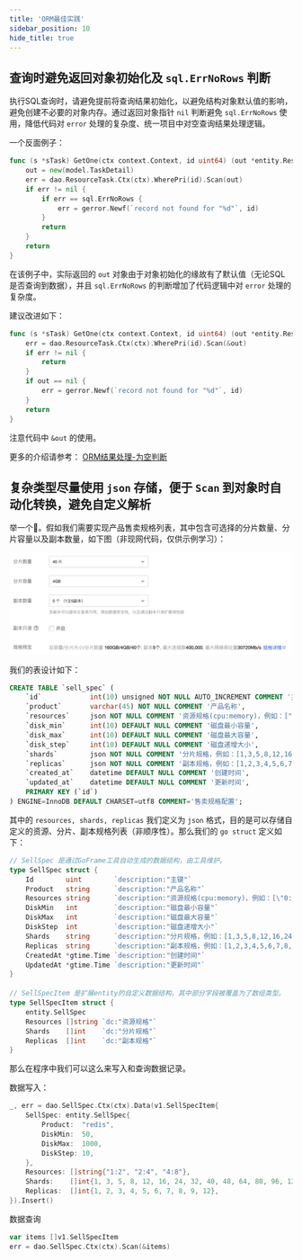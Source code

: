 ```yaml
---
title: 'ORM最佳实践'
sidebar_position: 10
hide_title: true
---
```


## 查询时避免返回对象初始化及 `sql.ErrNoRows` 判断

执行SQL查询时，请避免提前将查询结果初始化，以避免结构对象默认值的影响，避免创建不必要的对象内存。通过返回对象指针 `nil` 判断避免 `sql.ErrNoRows` 使用，降低代码对 `error` 处理的复杂度、统一项目中对空查询结果处理逻辑。

一个反面例子：

```go
func (s *sTask) GetOne(ctx context.Context, id uint64) (out *entity.ResourceTask, err error) {
    out = new(model.TaskDetail)
    err = dao.ResourceTask.Ctx(ctx).WherePri(id).Scan(out)
    if err != nil {
        if err == sql.ErrNoRows {
            err = gerror.Newf(`record not found for "%d"`, id)
        }
        return
    }
    return
}
```

在该例子中，实际返回的 `out` 对象由于对象初始化的缘故有了默认值（无论SQL是否查询到数据），并且 `sql.ErrNoRows` 的判断增加了代码逻辑中对 `error` 处理的复杂度。

建议改进如下：

```go
func (s *sTask) GetOne(ctx context.Context, id uint64) (out *entity.ResourceTask, err error) {
    err = dao.ResourceTask.Ctx(ctx).WherePri(id).Scan(&out)
    if err != nil {
        return
    }
    if out == nil {
        err = gerror.Newf(`record not found for "%d"`, id)
    }
    return
}
```

注意代码中 `&out` 的使用。

更多的介绍请参考： [ORM结果处理-为空判断](4-ORM结果处理/1-ORM结果处理-为空判断.md)

## 复杂类型尽量使用 `json` 存储，便于 `Scan` 到对象时自动化转换，避免自定义解析

举一个🌰。假如我们需要实现产品售卖规格列表，其中包含可选择的分片数量、分片容量以及副本数量，如下图（非现网代码，仅供示例学习）：

![](/markdown/daec9ea03f44d2866051b28e8157e3ef.png)

我们的表设计如下：

```sql
CREATE TABLE `sell_spec` (
    `id`            int(10) unsigned NOT NULL AUTO_INCREMENT COMMENT '主键',
    `product`       varchar(45) NOT NULL COMMENT '产品名称',
    `resources`     json NOT NULL COMMENT '资源规格(cpu:memory)，例如：["0:0.25", "0:1", "1:2"]',
    `disk_min`      int(10) DEFAULT NULL COMMENT '磁盘最小容量',
    `disk_max`      int(10) DEFAULT NULL COMMENT '磁盘最大容量',
    `disk_step`     int(10) DEFAULT NULL COMMENT '磁盘递增大小',
    `shards`        json NOT NULL COMMENT '分片规格，例如：[1,3,5,8,12,16,24,32,40,48,64,80,96,128]',
    `replicas`      json NOT NULL COMMENT '副本规格，例如：[1,2,3,4,5,6,7,8,9,12]',
    `created_at`    datetime DEFAULT NULL COMMENT '创建时间',
    `updated_at`    datetime DEFAULT NULL COMMENT '更新时间',
    PRIMARY KEY (`id`)
) ENGINE=InnoDB DEFAULT CHARSET=utf8 COMMENT='售卖规格配置';
```

其中的 `resources, shards, replicas` 我们定义为 `json` 格式，目的是可以存储自定义的资源、分片、副本规格列表（非顺序性）。那么我们的 `go struct` 定义如下：

```go
// SellSpec 是通过GoFrame工具自动生成的数据结构，由工具维护。
type SellSpec struct {
    Id        uint        `description:"主键"`
    Product   string      `description:"产品名称"`
    Resources string      `description:"资源规格(cpu:memory)，例如：[\"0:0.25\", \"0:1\", \"1:2\"]"`
    DiskMin   int         `description:"磁盘最小容量"`
    DiskMax   int         `description:"磁盘最大容量"`
    DiskStep  int         `description:"磁盘递增大小"`
    Shards    string      `description:"分片规格，例如：[1,3,5,8,12,16,24,32,40,48,64,80,96,128]"`
    Replicas  string      `description:"副本规格，例如：[1,2,3,4,5,6,7,8,9,12]"`
    CreatedAt *gtime.Time `description:"创建时间"`
    UpdatedAt *gtime.Time `description:"更新时间"`
}

// SellSpecItem 是扩展entity的自定义数据结构，其中部分字段被覆盖为了数组类型。
type SellSpecItem struct {
    entity.SellSpec
    Resources []string `dc:"资源规格"`
    Shards    []int    `dc:"分片规格"`
    Replicas  []int    `dc:"副本规格"`
}
```

那么在程序中我们可以这么来写入和查询数据记录。

数据写入：

```go
_, err = dao.SellSpec.Ctx(ctx).Data(v1.SellSpecItem{
    SellSpec: entity.SellSpec{
        Product:  "redis",
        DiskMin:  50,
        DiskMax:  1000,
        DiskStep: 10,
    },
    Resources: []string{"1:2", "2:4", "4:8"},
    Shards:    []int{1, 3, 5, 8, 12, 16, 24, 32, 40, 48, 64, 80, 96, 128},
    Replicas:  []int{1, 2, 3, 4, 5, 6, 7, 8, 9, 12},
}).Insert()
```

数据查询

```go
var items []v1.SellSpecItem
err = dao.SellSpec.Ctx(ctx).Scan(&items)
```